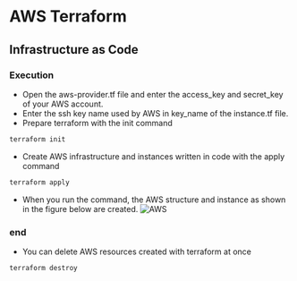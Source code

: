 # AWS Terraform

## Infrastructure as Code

### Execution

* Open the aws-provider.tf file and enter the access_key and secret_key of your AWS account.
* Enter the ssh key name used by AWS in key_name of the instance.tf file.
* Prepare terraform with the init command

```bash
terraform init
```

* Create AWS infrastructure and instances written in code with the apply command

```bash
terraform apply
```

* When you run the command, the AWS structure and instance as shown in the figure below are created.
![AWS](http://imageresizer-dev-serverlessdeploymentbucket-xapz1q6q9exe.s3-website-ap-northeast-1.amazonaws.com/gitpng/aws_diagram_v1.png)

### end

* You can delete AWS resources created with terraform at once

```bash
terraform destroy
```